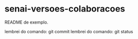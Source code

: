 # senai-versoes-colaboracoes

README de exemplo.

lembrei do comando: git commit
lembrei do comando: git status